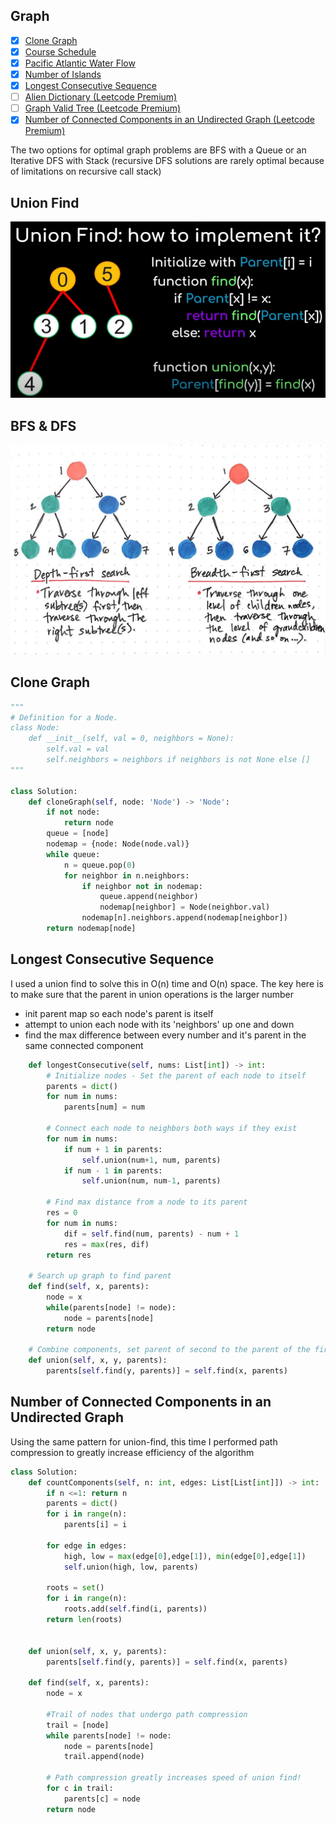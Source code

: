 ## Graph

- [X] [Clone Graph](https://leetcode.com/problems/clone-graph/)
- [X] [Course Schedule](https://leetcode.com/problems/course-schedule/)
- [X] [Pacific Atlantic Water Flow](https://leetcode.com/problems/pacific-atlantic-water-flow/)
- [X] [Number of Islands](https://leetcode.com/problems/number-of-islands/)
- [X] [Longest Consecutive Sequence](https://leetcode.com/problems/longest-consecutive-sequence/)
- [ ] [Alien Dictionary (Leetcode Premium)](https://leetcode.com/problems/alien-dictionary/)
- [ ] [Graph Valid Tree (Leetcode Premium)](https://leetcode.com/problems/graph-valid-tree/)
- [X] [Number of Connected Components in an Undirected Graph (Leetcode Premium)](https://leetcode.com/problems/number-of-connected-components-in-an-undirected-graph/)

The two options for optimal graph problems are BFS with a Queue or an Iterative DFS with Stack (recursive DFS solutions are rarely optimal because of limitations on recursive call stack)

## Union Find
![Union Find](./unionfind.png)

## BFS & DFS
![BFS & DFS](./traversals.jpeg)

## Clone Graph
```python
"""
# Definition for a Node.
class Node:
    def __init__(self, val = 0, neighbors = None):
        self.val = val
        self.neighbors = neighbors if neighbors is not None else []
"""

class Solution:
    def cloneGraph(self, node: 'Node') -> 'Node':
        if not node:
            return node
        queue = [node]
        nodemap = {node: Node(node.val)}
        while queue:
            n = queue.pop(0)
            for neighbor in n.neighbors:
                if neighbor not in nodemap:
                    queue.append(neighbor)
                    nodemap[neighbor] = Node(neighbor.val)
                nodemap[n].neighbors.append(nodemap[neighbor]) 
        return nodemap[node]
```

## Longest Consecutive Sequence
I used a union find to solve this in O(n) time and O(n) space. The key here is to make sure that the parent in union operations is the larger number
 - init parent map so each node's parent is itself
 - attempt to union each node with its 'neighbors' up one and down 
 - find the max difference between every number and it's parent in the same connected component
```python
    def longestConsecutive(self, nums: List[int]) -> int:
        # Initialize nodes - Set the parent of each node to itself
        parents = dict()
        for num in nums:
            parents[num] = num

        # Connect each node to neighbors both ways if they exist
        for num in nums:
            if num + 1 in parents:
                self.union(num+1, num, parents)
            if num - 1 in parents:
                self.union(num, num-1, parents)
        
        # Find max distance from a node to its parent
        res = 0
        for num in nums:
            dif = self.find(num, parents) - num + 1 
            res = max(res, dif)
        return res
        
    # Search up graph to find parent
    def find(self, x, parents):
        node = x
        while(parents[node] != node):
            node = parents[node]
        return node
    
    # Combine components, set parent of second to the parent of the first 
    def union(self, x, y, parents):
        parents[self.find(y, parents)] = self.find(x, parents)
```

## Number of Connected Components in an Undirected Graph

Using the same pattern for union-find, this time I performed path compression to greatly increase efficiency of the algorithm 
```python
class Solution:
    def countComponents(self, n: int, edges: List[List[int]]) -> int:
        if n <=1: return n
        parents = dict()
        for i in range(n):
            parents[i] = i
        
        for edge in edges:
            high, low = max(edge[0],edge[1]), min(edge[0],edge[1])
            self.union(high, low, parents)
        
        roots = set()
        for i in range(n):
            roots.add(self.find(i, parents))
        return len(roots)
        
    
    def union(self, x, y, parents):
        parents[self.find(y, parents)] = self.find(x, parents)
    
    def find(self, x, parents):
        node = x
        
        #Trail of nodes that undergo path compression
        trail = [node]
        while parents[node] != node:
            node = parents[node]
            trail.append(node)
            
        # Path compression greatly increases speed of union find!
        for c in trail:
            parents[c] = node
        return node
```